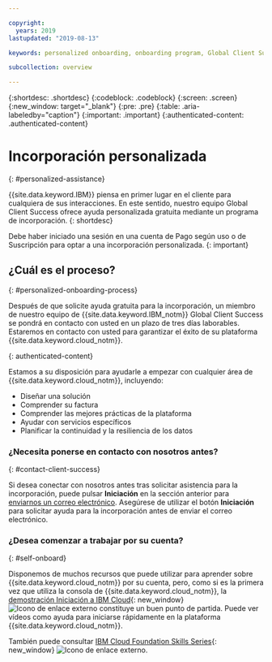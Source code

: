 ```yaml
---

copyright:
  years: 2019
lastupdated: "2019-08-13"

keywords: personalized onboarding, onboarding program, Global Client Succes, getting started, how to, get help, new user, first time, personal, dedicated assistance, cloud onboarding, account setup

subcollection: overview

---
```


{:shortdesc: .shortdesc}
{:codeblock: .codeblock}
{:screen: .screen}
{:new_window: target="_blank"}
{:pre: .pre}
{:table: .aria-labeledby="caption"}
{:important: .important}
{:authenticated-content: .authenticated-content}


# Incorporación personalizada
{: #personalized-assistance}

{{site.data.keyword.IBM}} piensa en primer lugar en el cliente para cualquiera de sus interacciones. En este sentido, nuestro equipo Global Client Success ofrece ayuda personalizada gratuita mediante un programa de incorporación.
{: shortdesc}

Debe haber iniciado una sesión en una cuenta de Pago según uso o de Suscripción para optar a una incorporación personalizada.
{: important}

## ¿Cuál es el proceso?
{: #personalized-onboarding-process}

Después de que solicite ayuda gratuita para la incorporación, un miembro de nuestro equipo de {{site.data.keyword.IBM_notm}} Global Client Success se pondrá en contacto con usted en un plazo de tres días laborables. Estaremos en contacto con usted para garantizar el éxito de su plataforma {{site.data.keyword.cloud_notm}}. 

<div class="onboarding-ub">
  <div class="ub-widget" style="display: flex;">
    <div ub-in-page="5cbe76490f72eb04484f31e8"></div>
  </div>
</div>
{: authenticated-content}

Estamos a su disposición para ayudarle a empezar con cualquier área de {{site.data.keyword.cloud_notm}}, incluyendo: 
* Diseñar una solución 
* Comprender su factura
* Comprender las mejores prácticas de la plataforma  
* Ayudar con servicios específicos 
* Planificar la continuidad y la resiliencia de los datos

### ¿Necesita ponerse en contacto con nosotros antes?
{: #contact-client-success}

Si desea conectar con nosotros antes tras solicitar asistencia para la incorporación, puede pulsar **Iniciación** en la sección anterior para <a href="mailto:globalonboarding@wwpdl.vnet.ibm.com">enviarnos un correo electrónico</a>. Asegúrese de utilizar el botón **Iniciación** para solicitar ayuda para la incorporación antes de enviar el correo electrónico.

### ¿Desea comenzar a trabajar por su cuenta?
{: #self-onboard}

Disponemos de muchos recursos que puede utilizar para aprender sobre {{site.data.keyword.cloud_notm}} por su cuenta, pero, como si es la primera vez que utiliza la consola de {{site.data.keyword.cloud_notm}}, la [demostración Iniciación a IBM Cloud](https://gotostage.com/channel/onboard){: new_window} ![Icono de enlace externo](../icons/launch-glyph.svg "Icono de enlace externo") constituye un buen punto de partida. Puede ver vídeos como ayuda para iniciarse rápidamente en la plataforma {{site.data.keyword.cloud_notm}}. 

También puede consultar [IBM Cloud Foundation Skills Series](https://www.youtube.com/playlist?list=PLmesOgYt3nKCfsXqx-A5k1bP7t146U4rz){: new_window} ![Icono de enlace externo](../icons/launch-glyph.svg "Icono de enlace externo").
